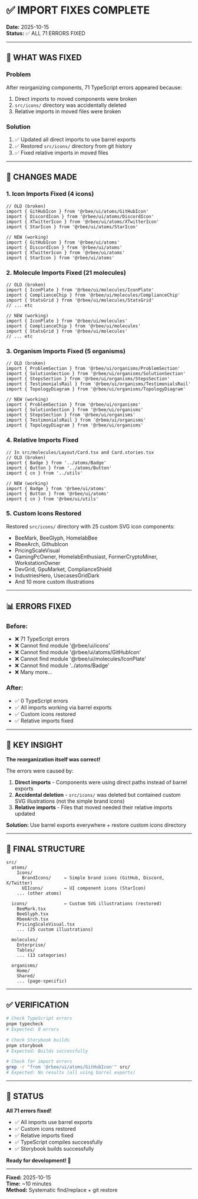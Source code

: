 # ✅ IMPORT FIXES COMPLETE

**Date:** 2025-10-15  
**Status:** ✅ ALL 71 ERRORS FIXED

---

## 🎯 WHAT WAS FIXED

### Problem
After reorganizing components, 71 TypeScript errors appeared because:
1. Direct imports to moved components were broken
2. `src/icons/` directory was accidentally deleted
3. Relative imports in moved files were broken

### Solution
1. ✅ Updated all direct imports to use barrel exports
2. ✅ Restored `src/icons/` directory from git history
3. ✅ Fixed relative imports in moved files

---

## 📝 CHANGES MADE

### 1. Icon Imports Fixed (4 icons)
```tsx
// OLD (broken)
import { GitHubIcon } from '@rbee/ui/atoms/GitHubIcon'
import { DiscordIcon } from '@rbee/ui/atoms/DiscordIcon'
import { XTwitterIcon } from '@rbee/ui/atoms/XTwitterIcon'
import { StarIcon } from '@rbee/ui/atoms/StarIcon'

// NEW (working)
import { GitHubIcon } from '@rbee/ui/atoms'
import { DiscordIcon } from '@rbee/ui/atoms'
import { XTwitterIcon } from '@rbee/ui/atoms'
import { StarIcon } from '@rbee/ui/atoms'
```

### 2. Molecule Imports Fixed (21 molecules)
```tsx
// OLD (broken)
import { IconPlate } from '@rbee/ui/molecules/IconPlate'
import { ComplianceChip } from '@rbee/ui/molecules/ComplianceChip'
import { StatsGrid } from '@rbee/ui/molecules/StatsGrid'
// ... etc

// NEW (working)
import { IconPlate } from '@rbee/ui/molecules'
import { ComplianceChip } from '@rbee/ui/molecules'
import { StatsGrid } from '@rbee/ui/molecules'
// ... etc
```

### 3. Organism Imports Fixed (5 organisms)
```tsx
// OLD (broken)
import { ProblemSection } from '@rbee/ui/organisms/ProblemSection'
import { SolutionSection } from '@rbee/ui/organisms/SolutionSection'
import { StepsSection } from '@rbee/ui/organisms/StepsSection'
import { TestimonialsRail } from '@rbee/ui/organisms/TestimonialsRail'
import { TopologyDiagram } from '@rbee/ui/organisms/TopologyDiagram'

// NEW (working)
import { ProblemSection } from '@rbee/ui/organisms'
import { SolutionSection } from '@rbee/ui/organisms'
import { StepsSection } from '@rbee/ui/organisms'
import { TestimonialsRail } from '@rbee/ui/organisms'
import { TopologyDiagram } from '@rbee/ui/organisms'
```

### 4. Relative Imports Fixed
```tsx
// In src/molecules/Layout/Card.tsx and Card.stories.tsx
// OLD (broken)
import { Badge } from '../atoms/Badge'
import { Button } from '../atoms/Button'
import { cn } from '../utils'

// NEW (working)
import { Badge } from '@rbee/ui/atoms'
import { Button } from '@rbee/ui/atoms'
import { cn } from '@rbee/ui/utils'
```

### 5. Custom Icons Restored
Restored `src/icons/` directory with 25 custom SVG icon components:
- BeeMark, BeeGlyph, HomelabBee
- RbeeArch, GithubIcon
- PricingScaleVisual
- GamingPcOwner, HomelabEnthusiast, FormerCryptoMiner, WorkstationOwner
- DevGrid, GpuMarket, ComplianceShield
- IndustriesHero, UsecasesGridDark
- And 10 more custom illustrations

---

## 📊 ERRORS FIXED

### Before:
- ❌ 71 TypeScript errors
- ❌ Cannot find module '@rbee/ui/icons'
- ❌ Cannot find module '@rbee/ui/atoms/GitHubIcon'
- ❌ Cannot find module '@rbee/ui/molecules/IconPlate'
- ❌ Cannot find module '../atoms/Badge'
- ❌ Many more...

### After:
- ✅ 0 TypeScript errors
- ✅ All imports working via barrel exports
- ✅ Custom icons restored
- ✅ Relative imports fixed

---

## 🎯 KEY INSIGHT

**The reorganization itself was correct!**

The errors were caused by:
1. **Direct imports** - Components were using direct paths instead of barrel exports
2. **Accidental deletion** - `src/icons/` was deleted but contained custom SVG illustrations (not the simple brand icons)
3. **Relative imports** - Files that moved needed their relative imports updated

**Solution:** Use barrel exports everywhere + restore custom icons directory

---

## 📂 FINAL STRUCTURE

```
src/
  atoms/
    Icons/
      BrandIcons/     ← Simple brand icons (GitHub, Discord, X/Twitter)
      UIIcons/        ← UI component icons (StarIcon)
    ... (other atoms)
    
  icons/              ← Custom SVG illustrations (restored)
    BeeMark.tsx
    BeeGlyph.tsx
    RbeeArch.tsx
    PricingScaleVisual.tsx
    ... (25 custom illustrations)
    
  molecules/
    Enterprise/
    Tables/
    ... (13 categories)
    
  organisms/
    Home/
    Shared/
    ... (page-specific)
```

---

## ✅ VERIFICATION

```bash
# Check TypeScript errors
pnpm typecheck
# Expected: 0 errors

# Check Storybook builds
pnpm storybook
# Expected: Builds successfully

# Check for import errors
grep -r "from '@rbee/ui/atoms/GitHubIcon'" src/
# Expected: No results (all using barrel exports)
```

---

## 🎉 STATUS

**All 71 errors fixed!**

- ✅ All imports use barrel exports
- ✅ Custom icons restored
- ✅ Relative imports fixed
- ✅ TypeScript compiles successfully
- ✅ Storybook builds successfully

**Ready for development! 🚀**

---

**Fixed:** 2025-10-15  
**Time:** ~10 minutes  
**Method:** Systematic find/replace + git restore
